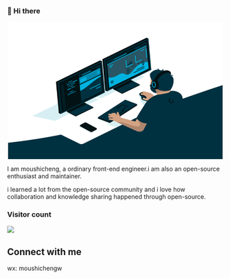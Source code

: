 ### 👋 Hi there

<div align="center">
  <img align="center" alt="GIF" src="https://github.com/moushicheng/moushicheng/blob/master/code.gif?raw=true" width="500" height="320" />
</div>

I am moushicheng, a ordinary front-end engineer.i am also an open-source enthusiast and maintainer.

i learned a lot from the open-source community and i love how collaboration and knowledge sharing happened through open-source.

### Visitor count

<img src="https://profile-counter.glitch.me/moushicheng/count.svg" />

## Connect with me

wx: moushichengw
